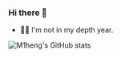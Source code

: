 ### Hi there 👋

- 🧘‍♂️ I'm not in my depth year.

<!-- 
- 🔭 I’m currently working on many things.
- 🌱 I’m currently learning Rust.
- 🤔 I’m looking for help with ...
- 💬 Ask me about ...
- 📫 How to reach me: ...
- 😄 Pronouns: ...
- ⚡ Fun fact: ... 
-->

![M1heng's GitHub stats](https://github-readme-stats.vercel.app/api?username=m1heng&show_icons=true)
